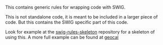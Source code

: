 This contains generic rules for wrapping code with SWIG.

This is not standalone code, it is meant to be included in a larger piece
of code. But this contains the SWIG specific part of this code.

Look for example at the [swig-rules-skeleton](https://github.jpl.nasa.gov/Cartography/swig-rules-skeleton) repository for a skeleton of using
this. A more full example can be found at 
[geocal](https://github.jpl.nasa.gov/Cartography/geocal)
